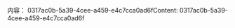 <span data-ttu-id="80fb7-101">内容： 0317ac0b-5a39-4cee-a459-e4c7cca0ad6f</span><span class="sxs-lookup"><span data-stu-id="80fb7-101">Content: 0317ac0b-5a39-4cee-a459-e4c7cca0ad6f</span></span>